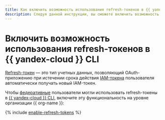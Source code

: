 ```yaml
---
title: Как включить возможность использования refresh-токенов в {{ yandex-cloud }} CLI
description: Следуя данной инструкции, вы сможете включить возможность использования refresh-токенов федеративными пользователями {{ org-name }} в {{ yandex-cloud }} CLI.
---
```


# Включить возможность использования refresh-токенов в {{ yandex-cloud }} CLI

[Refresh-токен](../../iam/concepts/authorization/refresh-token.md) — это тип учетных данных, позволяющий OAuth-приложению при истечении срока действия [IAM-токена](../../iam/concepts/authorization/iam-token.md) пользователя автоматически получать новый IAM-токен.

Чтобы [федеративные](../concepts/add-federation.md) пользователи могли использовать refresh-токены в [{{ yandex-cloud }} CLI](../../cli/index.yaml), включите эту функциональность на уровне организации {{ org-name }}:

{% include [enable-refresh-tokens](../../_includes/organization/enable-refresh-tokens.md) %}